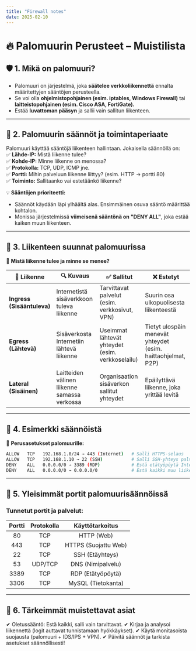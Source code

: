 ```yaml
---
title: "Firewall notes"
date: 2025-02-10
---
```



# 🔥 Palomuurin Perusteet – Muistilista

## 🛡️ 1. Mikä on palomuuri?
- Palomuuri on järjestelmä, joka **säätelee verkkoliikennettä** ennalta määritettyjen sääntöjen perusteella.
- Se voi olla **ohjelmistopohjainen (esim. iptables, Windows Firewall)** tai **laitteistopohjainen (esim. Cisco ASA, FortiGate).**
- Estää **luvattoman pääsyn** ja sallii vain sallitun liikenteen.

---

## 📜 2. Palomuurin säännöt ja toimintaperiaate  
Palomuuri käyttää sääntöjä liikenteen hallintaan. Jokaisella säännöllä on:  
✅ **Lähde-IP:** Mistä liikenne tulee?  
✅ **Kohde-IP:** Minne liikenne on menossa?  
✅ **Protokolla:** TCP, UDP, ICMP jne.  
✅ **Portti:** Mihin palveluun liikenne liittyy? (esim. HTTP → portti 80)  
✅ **Toiminto:** Sallitaanko vai estetäänkö liikenne?  

💡 **Sääntöjen prioriteetti:**  
- Säännöt käydään läpi ylhäältä alas. Ensimmäinen osuva sääntö määrittää kohtalon.  
- Monissa järjestelmissä **viimeisenä sääntönä on "DENY ALL"**, joka estää kaiken muun liikenteen.  

---

## 🔄 3. Liikenteen suunnat palomuurissa  
💬 **Mistä liikenne tulee ja minne se menee?**  

| 🔄 Liikenne | 🔍 Kuvaus | ✅ Sallitut | ❌ Estetyt |
|------------|----------|------------|------------|
| **Ingress (Sisääntuleva)** | Internetistä sisäverkkoon tuleva liikenne | Tarvittavat palvelut (esim. verkkosivut, VPN) | Suurin osa ulkopuolisesta liikenteestä |
| **Egress (Lähtevä)** | Sisäverkosta Internetiin lähtevä liikenne | Useimmat lähtevät yhteydet (esim. verkkoselailu) | Tietyt ulospäin menevät yhteydet (esim. haittaohjelmat, P2P) |
| **Lateral (Sisäinen)** | Laitteiden välinen liikenne samassa verkossa | Organisaation sisäverkon sallitut yhteydet | Epäilyttävä liikenne, joka yrittää levitä |

---

## 🔗 4. Esimerkki säännöistä  
📌 **Perusasetukset palomuurille:**  

```sh
ALLOW   TCP   192.168.1.0/24 → 443 (Internet)   # Salli HTTPS-selaus
ALLOW   TCP   192.168.1.10 → 22 (SSH)           # Salli SSH-yhteys palvelimelle
DENY    ALL   0.0.0.0/0 → 3389 (RDP)            # Estä etätyöpöytä Internetistä
DENY    ALL   0.0.0.0/0 → 0.0.0.0/0             # Estä kaikki muu liikenne
```

---

## 🔢 5. Yleisimmät portit palomuurisäännöissä

### Tunnetut portit ja palvelut:
| Portti | Protokolla | Käyttötarkoitus |
|:------:|:------:|:------:|
| 80 | TCP | HTTP (Web) |
| 443 | TCP	| HTTPS (Suojattu Web) |
| 22 | TCP | SSH (Etäyhteys) |
| 53 | UDP/TCP | DNS (Nimipalvelu) |
| 3389 | TCP | RDP (Etätyöpöytä) |
| 3306 | TCP | MySQL (Tietokanta) |

---

## 📌 6. Tärkeimmät muistettavat asiat

✔ Oletussääntö: Estä kaikki, salli vain tarvittavat.
✔ Kirjaa ja analysoi liikennettä (logit auttavat tunnistamaan hyökkäykset).
✔ Käytä monitasoista suojausta (palomuuri + IDS/IPS + VPN).
✔ Päivitä säännöt ja tarkista asetukset säännöllisesti!
